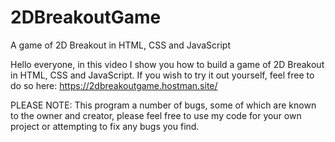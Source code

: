 # 2DBreakoutGame

A game of 2D Breakout in HTML, CSS and JavaScript

Hello everyone, in this video I show you how to build a game of 2D Breakout in HTML, CSS and JavaScript.
If you wish to try it out yourself, feel free to do so here: https://2dbreakoutgame.hostman.site/

PLEASE NOTE: This program a number of bugs, some of which are known to the owner and creator, please feel free to use my code for your own project or attempting to fix any bugs you find.
